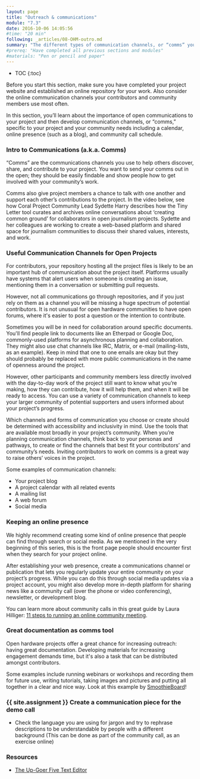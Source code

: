 ```yaml
---
layout: page
title: "Outreach & communications"
module: "7.3"
date: 2016-10-06 14:05:56
#time: "20 min"
following: _articles/08-OHM-outro.md
summary: "The different types of communication channels, or “comms” you can use to help your community discover, explore, and contribute to your project."
#prereq: "Have completed all previous sections and modules"
#materials: "Pen or pencil and paper"
---
```


* TOC
{:toc}

Before you start this section, make sure you have completed your project website and established an online repository for your work. Also consider the online communication channels your contributors and community members use most often.

In this section, you’ll learn about the importance of open communications to your project and then develop communication channels, or “comms,” specific to your project and your community needs including a calendar, online presence (such as a blog), and community call schedule.

### Intro to Communications (a.k.a. Comms)

“Comms” are the communications channels you use to help others discover, share, and contribute to your project. You want to send your comms out in the open; they should be easily findable and show people how to get involved with your community’s work.

Comms also give project members a chance to talk with one another and support each other’s contributions to the project. In the video below, see how Coral Project Community Lead Sydette Harry describes how the Tiny Letter tool curates and archives online conversations about ‘creating common ground’ for collaborators in open journalism projects. Sydette and her colleagues are working to create a web-based platform and shared space for journalism communities to discuss their shared values, interests, and work.

### Useful Communication Channels for Open Projects

For contributors, your repository hosting all the project files is likely to be an important hub of communication about the project itself. Platforms usually have systems that alert users when someone is creating an issue, mentioning them in a conversation or submitting pull requests. 

However, not all communications go through repositories, and if you just rely on them as a channel you will be missing a huge spectrum of potential contributors. It is not unusual for open hardware communities to have open forums, where it's easier to post a question or the intention to contribute. 

Sometimes you will be in need for collaboration around specific documents. You'll find people link to documents like an Etherpad or Google Doc, commonly-used platforms for asynchronous planning and collaboration. They might also use chat channels like IRC, Matrix, or e-mail (mailing-lists, as an example). Keep in mind that one to one emails are okay but they should probably be replaced with more public communications in the name of openness around the project.

However, other participants and community members less directly involved with the day-to-day work of the project still want to know what you’re making, how they can contribute, how it will help them, and when it will be ready to access. You can use a variety of communication channels to keep your larger community of potential supporters and users informed about your project’s progress. 

Which channels and forms of communication you choose or create should be determined with accessibility and inclusivity in mind. Use the tools that are available most broadly in your project’s community. When you’re planning communication channels, think back to your personas and pathways, to create or find the channels that best fit your contributors’ and community’s needs. Inviting contributors to work on comms is a great way to raise others’ voices in the project.

Some examples of communication channels:
- Your project blog
- A project calendar with all related events
- A mailing list
- A web forum
- Social media 

### Keeping an online presence

We highly recommend creating some kind of online presence that people can find through search or social media. As we mentioned in the very beginning of this series, this is the front page people should encounter first when they search for your project online.

After establishing your web presence, create a communications channel or publication that lets you regularly update your entire community on your project’s progress. While you can do this through social media updates via a project account, you might also develop more in-depth platform for sharing news like a community call (over the phone or video conferencing), newsletter, or development blog. 

You can learn more about community calls in this great guide by Laura Hilliger: [11 steps to running an online community meeting](https://opensource.com/open-organization/16/1/community-calls-will-increase-participation-your-open-organization).

### Great documentation as comms tool

Open hardware projects offer a great chance for increasing outreach: having great documentation. Developing materials for increasing engagement demands time, but it's also a task that can be distributed amongst contributors.

Some examples include running webinars or workshops and recording them for future use, writing tutorials, taking images and pictures and putting all together in a clear and nice way. Look at this example by [SmoothieBoard](https://smoothieware.org/3d-printer-guide)!

### {{ site.assignment }} Create a communication piece for the demo call

- Check the language you are using for jargon and try to rephrase descriptions to be understandable by people with a different background (This can be done as part of the community call, as an exercise online)

### Resources
- [The Up-Goer Five Text Editor](https://splasho.com/upgoer5/)

